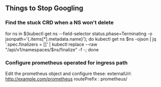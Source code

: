 ## Things to Stop Googling

### Find the stuck CRD when a NS won't delete

for ns in $(kubectl get ns --field-selector status.phase=Terminating -o jsonpath='{.items[*].metadata.name}'); do  kubectl get ns $ns -ojson | jq '.spec.finalizers = []' | kubectl replace --raw "/api/v1/namespaces/$ns/finalize" -f -; done

### Configure prometheus operated for ingress path

Edit the prometheus object and configure these:
    externalUrl: http://example.com/prometheus
    routePrefix : prometheus/
